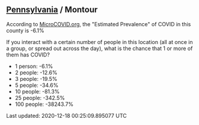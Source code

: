 
## [Pennsylvania](/united-states/pennsylvania) / Montour

According to [MicroCOVID.org](http://microcovid.org),
the "Estimated Prevalence" of COVID in this county is -6.1%

If you interact with a certain number of people in this location
(all at once in a group, or spread out across the day), what is the chance that
1 or more of them has COVID?

- 1 person: -6.1%
- 2 people: -12.6%
- 3 people: -19.5%
- 5 people: -34.6%
- 10 people: -81.3%
- 25 people: -342.5%
- 100 people: -38243.7%

Last updated: 2020-12-18 00:25:09.895077 UTC

